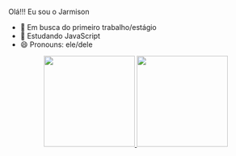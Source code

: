 Olá!!! Eu sou o Jarmison

- 🔭 Em busca do primeiro trabalho/estágio
- 🌱 Estudando JavaScript
- 😄 Pronouns: ele/dele

<div align="center">
  <a href="https://github.com/JarmisonRSM">
  <img height="180em" src="https://github-readme-stats.vercel.app/api?username=JarmisonRSM&show_icons=true&theme=dark&include_all_commits=true&count_private=true"/>
  <img height="180em" src="https://github-readme-stats.vercel.app/api/top-langs/?username=JarmisonRSM&layout=compact&langs_count=7&theme=dark"/>
</div>
